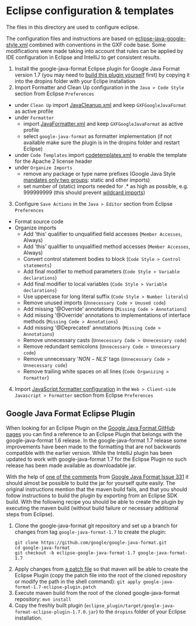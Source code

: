 # Eclipse configuration & templates

The files in this directory are used to configure eclipse.

The configuration files and instructions are based on [eclipse-java-google-style.xml](https://raw.githubusercontent.com/google/styleguide/gh-pages/eclipse-java-google-style.xml) combined with conventions in the GXF code base. Some modifications were made taking into account that rules can be applied by IDE configuration in Eclipse and IntelliJ to get consistent results.

1. Install the google-java-format Eclipse plugin for Google Java Format version 1.7 (you may need to [build this plugin yourself](#google-java-format-eclipse-plugin) first) by copying it into the dropins folder with your Eclipe installation
2. Import Formatter and Clean Up configuration in the `Java > Code Style` section from Eclipse `Preferences`
  * under `Clean Up` import [JavaCleanup.xml](./JavaCleanup.xml) and keep `GXFGoogleJavaFormat` as active profile
  * under `Formatter`
    - import [JavaFormatter.xml](./JavaFormatter.xml) and keep `GXFGoogleJavaFormat` as active profile
    - select `google-java-format` as formatter implementation (if not available make sure the plugin is in the dropins folder and restart Eclipse)
  * under `Code Templates` import [codetemplates.xml](../codetemplates/codetemplates.xml) to enable the template for the Apache 2 license header
  * under `Organize Imports`
    - remove any package or type name prefixes (Google Java Style [mandates only two groups](https://google.github.io/styleguide/javaguide.html#s3.3.3-import-ordering-and-spacing): static and other imports)
    - set number of (static) imports needed for .* as high as possible, e.g. 999999999 (this should prevent [wildcard imports](https://google.github.io/styleguide/javaguide.html#s3.3.1-wildcard-imports))
3. Configure `Save Actions` in the `Java > Editor` section from Eclipse `Preferences`
  * Format source code
  * Organize imports
    - Add 'this' qualifier to unqualified field accesses (`Member Accesses`, Always)
    - Add 'this' qualifier to unqualified method accesses (`Member Accesses`, Always)
    - Convert control statement bodies to block (`Code Style > Control statements`)
    - Add final modifier to method parameters (`Code Style > Variable declarations`)
    - Add final modifier to local variables (`Code Style > Variable declarations`)
    - Use uppercase for long literal suffix (`Code Style > Number literals`)
    - Remove unused imports (`Unnecessary Code > Unused code`)
    - Add missing '@Override' annotations (`Missing Code > Annotations`)
    - Add missing '@Override' annotations to implementations of interface methods (`Missing Code > Annotations`)
    - Add missing '@Deprecated' annotations (`Missing Code > Annotations`)
    - Remove unnecessary casts (`Unnecessary Code > Unnecessary code`)
    - Remove redundant semicolons (`Unnecessary Code > Unnecessary code`)
    - Remove unnecessary '$NON-NLS$' tags (`Unnecessary Code > Unnecessary code`)
    - Remove trailing white spaces on all lines (`Code Organizing > Formatter`)
4. Import [JavaScript formatter configuration](./JavaScriptFormatter.xml) in the `Web > Client-side Javascript > Formatter` section from Eclipse `Preferences`


## Google Java Format Eclipse Plugin

When looking for an Eclipse Plugin on the [Google Java Format GitHub pages](https://github.com/google/google-java-format) you can find a reference to an Eclipse Plugin that belongs with the google-java-format 1.6 release.
In the google-java-format 1.7 release some improvements have been made to the formatting that are not backwards compatible with the earlier version.
While the IntelliJ plugin has been updated to work with google-java-format 1.7 for the Eclipse Plugin no such release has been made available as downloadable jar.

With the help of [one of the comments](https://github.com/google/google-java-format/issues/331#issuecomment-455685768) from [Google Java Format Issue 331](https://github.com/google/google-java-format/issues/331) it should almost be possible to build the jar for yourself quite easily.
The original instructions mention that the maven build fails, and that you should follow instructions to build the plugin by exporting from an Eclipse SDK build.
With the following recipe you should be able to create the plugin by executing the maven build (without build failure or necessary additional steps from Eclipse).

1. Clone the google-java-format git repository and set up a branch for changes from tag `google-java-format-1.7` to create the plugin:
   ```
   git clone https://github.com/google/google-java-format.git
   cd google-java-format
   git checkout -b eclipse-google-java-format-1.7 google-java-format-1.7
   ```
2. Apply changes from [a patch file](./google-java-format-1.7-eclipse-plugin.patch) so that maven will be able to create the Eclipse Plugin
   (copy the patch file into the root of the cloned repository or modify the path in the shell command):
   `git apply google-java-format-1.7-eclipse-plugin.patch`
3. Execute maven build from the root of the cloned google-java-format repository:
   `mvn install`
4. Copy the freshly built plugin (`eclipse_plugin/target/google-java-format-eclipse-plugin-1.7.0.jar`) to the `dropins` folder of your Eclipse installation.

